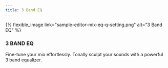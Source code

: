 ```yaml
---
title: 3 Band EQ
---
```


{% flexible_image link="sample-editor-mix-eq-q-setting.png" alt="3 Band EQ" %}

### 3 BAND EQ

Fine-tune your mix effortlessly. Tonally sculpt your sounds with a powerful 3 band equalizer.
